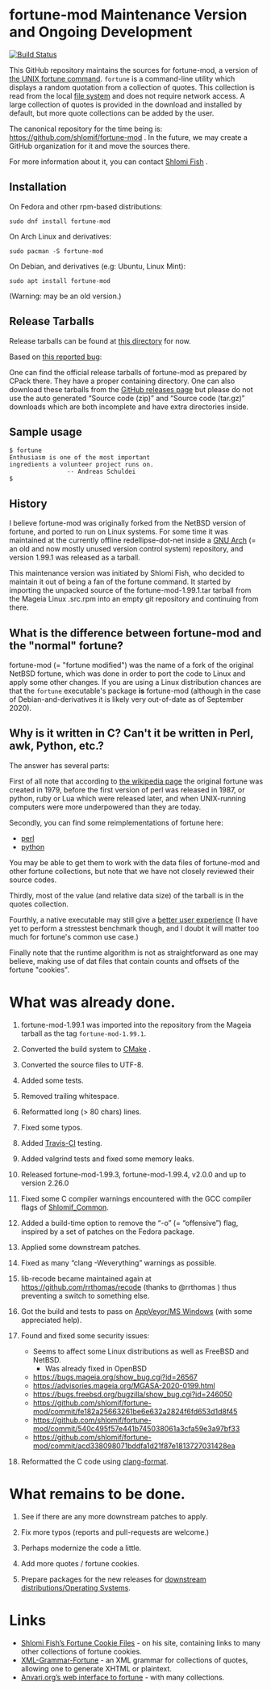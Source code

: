 # fortune-mod Maintenance Version and Ongoing Development

[![Build Status](https://travis-ci.org/shlomif/fortune-mod.svg?branch=master)](https://travis-ci.org/shlomif/fortune-mod)

This GitHub repository maintains the sources for fortune-mod, a
version of
[the UNIX fortune command](https://en.wikipedia.org/wiki/Fortune_%28Unix%29).
`fortune` is a command-line utility which displays a random quotation from a
collection of quotes. This collection is read from the local [file system](https://en.wikipedia.org/wiki/File_system)
and does not require network access. A large collection of quotes is provided in
the download and installed by default, but more quote collections can be added
by the user.

The canonical repository for the time being is:
https://github.com/shlomif/fortune-mod . In the future, we may create a GitHub
organization for it and move the sources there.

For more information about it, you can contact
[Shlomi Fish](https://www.shlomifish.org/) .

## Installation

On Fedora and other rpm-based distributions:

```
sudo dnf install fortune-mod
```

On Arch Linux and derivatives:

```
sudo pacman -S fortune-mod
```

On Debian, and derivatives (e.g: Ubuntu, Linux Mint):

```
sudo apt install fortune-mod
```

(Warning: may be an old version.)

## Release Tarballs

Release tarballs can be found at [this directory](https://www.shlomifish.org/open-source/projects/fortune-mod/arcs/)
for now.

Based on [this reported bug](https://github.com/shlomif/fortune-mod/issues/10):

One can find the official release tarballs of fortune-mod as prepared by CPack
there. They have a proper containing directory. One can also download these tarballs
from the [GitHub releases page](https://github.com/shlomif/fortune-mod/releases)
but please do not use the auto generated “Source code (zip)” and “Source code (tar.gz)”
downloads which are both incomplete and have extra directories inside.

## Sample usage

```
$ fortune
Enthusiasm is one of the most important
ingredients a volunteer project runs on.
                -- Andreas Schuldei
$
```

## History

I believe fortune-mod was originally forked from the NetBSD version of
fortune, and ported to run on Linux systems. For some time it was maintained
at the currently offline redellipse-dot-net inside a
[GNU Arch](http://en.wikipedia.org/wiki/GNU_arch) (= an old and now mostly
unused version control system) repository, and version 1.99.1 was released as
a tarball.

This maintenance version was initiated by Shlomi Fish, who decided to maintain
it out of being a fan of the fortune command. It started by importing the
unpacked source of the fortune-mod-1.99.1.tar tarball from the Mageia Linux
.src.rpm into an empty git repository and continuing from there.

## What is the difference between fortune-mod and the "normal" fortune?

fortune-mod (= "fortune modified") was the name of a fork of the original
NetBSD fortune, which was done in order to port the code to Linux and apply some
other changes. If you are using a Linux distribution chances are that
the `fortune` executable's package **is** fortune-mod (although in the
case of Debian-and-derivatives it is likely very out-of-date as of September
2020).

## Why is it written in C? Can't it be written in Perl, awk, Python, etc.?

The answer has several parts:

First of all note that according to [the wikipedia page](https://en.wikipedia.org/wiki/Fortune_%28Unix%29)
the original fortune was created in 1979, before the first version of perl was
released in 1987, or python, ruby or Lua which were released later, and when UNIX-running
computers were more underpowered than they are today.

Secondly, you can find some reimplementations of fortune here:

* [perl](https://metacpan.org/pod/distribution/PerlPowerTools/bin/fortune)
* [python](https://github.com/bmc/fortune)

You may be able to get them to work with the data files of fortune-mod and
other fortune collections, but note that we have not closely reviewed their
source codes.

Thirdly, most of the value (and relative data size) of the tarball is in the
quotes collection.

Fourthly, a native executable may still give a [better user experience](https://tonsky.me/blog/disenchantment/)
(I have yet to perform a stresstest benchmark though, and I doubt it will matter too much
for fortune's common use case.)

Finally note that the runtime algorithm is not as straightforward as one may
believe, making use of dat files that contain counts and offsets of the fortune
"cookies".

# What was already done.

1. fortune-mod-1.99.1 was imported into the repository from the Mageia tarball
as the tag <code>fortune-mod-1.99.1</code>.

2. Converted the build system to [CMake](https://en.wikipedia.org/wiki/CMake) .

3. Converted the source files to UTF-8.

4. Added some tests.

5. Removed trailing whitespace.

6. Reformatted long (> 80 chars) lines.

7. Fixed some typos.

8. Added [Travis-CI](https://travis-ci.org/) testing.

9. Added valgrind tests and fixed some memory leaks.

10. Released fortune-mod-1.99.3, fortune-mod-1.99.4, v2.0.0 and up to
version 2.26.0

11. Fixed some C compiler warnings encountered with the GCC compiler flags of
[Shlomif_Common](https://bitbucket.org/shlomif/shlomif-cmake-modules/overview).

12. Added a build-time option to remove the “-o” (= “offensive”) flag, inspired
by a set of patches on the Fedora package.

13. Applied some downstream patches.

14. Fixed as many “clang -Weverything” warnings as possible.

15. lib-recode became maintained again at https://github.com/rrthomas/recode
(thanks to @rrthomas ) thus preventing a switch to something else.

16. Got the build and tests to pass on [AppVeyor/MS Windows](https://ci.appveyor.com/project/shlomif/fortune-mod)
(with some appreciated help).

17. Found and fixed some security issues:
    - Seems to affect some Linux distributions as well as FreeBSD and NetBSD.
        - Was already fixed in OpenBSD
    - https://bugs.mageia.org/show_bug.cgi?id=26567
    - https://advisories.mageia.org/MGASA-2020-0199.html
    - https://bugs.freebsd.org/bugzilla/show_bug.cgi?id=246050
    - https://github.com/shlomif/fortune-mod/commit/fe182a25663261be6e632a2824f6fd653d1d8f45
    - https://github.com/shlomif/fortune-mod/commit/540c495f57e441b745038061a3cfa59e3a97bf33
    - https://github.com/shlomif/fortune-mod/commit/acd338098071bddfa1d21f87e1813727031428ea

18. Reformatted the C code using [clang-format](https://clang.llvm.org/docs/ClangFormat.html).

# What remains to be done.

1. See if there are any more downstream patches to apply.

2. Fix more typos (reports and pull-requests are welcome.)

3. Perhaps modernize the code a little.

4. Add more quotes / fortune cookies.

5. Prepare packages for the new releases for [downstream distributions/Operating Systems](https://pkgs.org/download/fortune-mod).

# Links

* [Shlomi Fish’s Fortune Cookie Files](https://www.shlomifish.org/humour/fortunes/) - on his site, containing links to many other collections of fortune cookies.
* [XML-Grammar-Fortune](https://web-cpan.shlomifish.org/modules/XML-Grammar-Fortune/) - an XML grammar for collections of quotes, allowing one to generate XHTML or plaintext.
* [Anvari.org’s web interface to fortune](http://www.anvari.org/fortune/) - with many collections.
